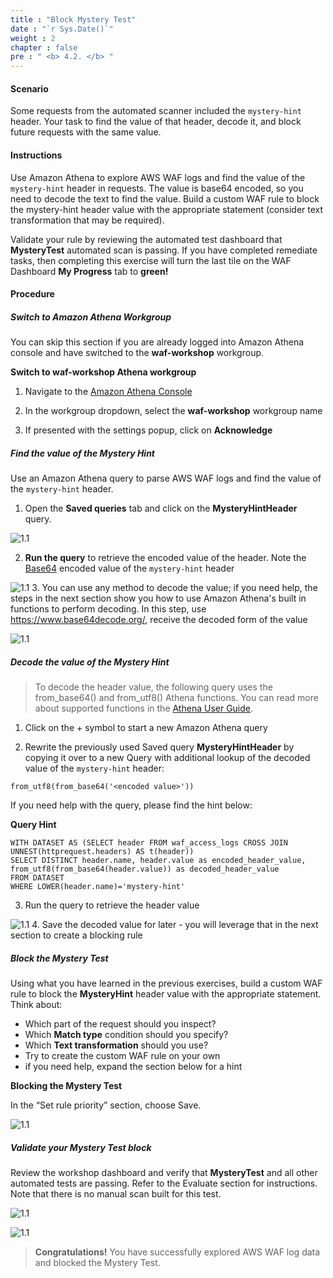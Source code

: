 ```yaml
---
title : "Block Mystery Test"
date : "`r Sys.Date()`"
weight : 2
chapter : false
pre : " <b> 4.2. </b> "
---
```


#### Scenario

Some requests from the automated scanner included the `mystery-hint` header. Your task to find the value of that header, decode it, and block future requests with the same value.

#### Instructions

Use Amazon Athena to explore AWS WAF logs and find the value of the `mystery-hint` header in requests. The value is base64 encoded, so you need to decode the text to find the value. Build a custom WAF rule to block the mystery-hint header value with the appropriate statement (consider text transformation that may be required).

Validate your rule by reviewing the automated test dashboard that **MysteryTest** automated scan is passing. If you have completed remediate tasks, then completing this exercise will turn the last tile on the WAF Dashboard **My Progress** tab to **green!**

#### Procedure
##### Switch to Amazon Athena Workgroup

You can skip this section if you are already logged into Amazon Athena console and have switched to the **waf-workshop** workgroup.

**Switch to waf-workshop Athena workgroup**

1. Navigate to the [Amazon Athena Console](https://console.aws.amazon.com/athena)

2. In the workgroup dropdown, select the **waf-workshop** workgroup name

3. If presented with the settings popup, click on **Acknowledge**

##### Find the value of the Mystery Hint

Use an Amazon Athena query to parse AWS WAF logs and find the value of the `mystery-hint` header.

1. Open the **Saved queries** tab and click on the **MysteryHintHeader** query.

![1.1](/images/4/2/find_s1.png)

2. **Run the query** to retrieve the encoded value of the header. Note the [Base64](https://en.wikipedia.org/wiki/Base64) encoded value of the `mystery-hint` header

![1.1](/images/4/2/find_s2.png)
3. You can use any method to decode the value; if you need help, the steps in the next section show you how to use Amazon Athena's built in functions to perform decoding. In this step, use  https://www.base64decode.org/, receive the decoded form of the value

![1.1](/images/4/2/find_s3.png)
##### Decode the value of the Mystery Hint

> To decode the header value, the following query uses the from_base64() and from_utf8() Athena functions. You can read more about supported functions in the [Athena User Guide](https://docs.aws.amazon.com/athena/latest/ug/functions.html).

1. Click on the + symbol to start a new Amazon Athena query

2. Rewrite the previously used Saved query **MysteryHintHeader** by copying it over to a new Query with additional lookup of the decoded value of the `mystery-hint` header:

```
from_utf8(from_base64('<encoded value>'))
```

If you need help with the query, please find the hint below:

**Query Hint**

```
WITH DATASET AS (SELECT header FROM waf_access_logs CROSS JOIN UNNEST(httprequest.headers) AS t(header))
SELECT DISTINCT header.name, header.value as encoded_header_value, from_utf8(from_base64(header.value)) as decoded_header_value
FROM DATASET
WHERE LOWER(header.name)='mystery-hint'
```

3. Run the query to retrieve the header value


![1.1](/images/4/2/decode_s3.png)
4. Save the decoded value for later - you will leverage that in the next section to create a blocking rule

##### Block the Mystery Test

Using what you have learned in the previous exercises, build a custom WAF rule to block the **MysteryHint** header value with the appropriate statement. Think about:

- Which part of the request should you inspect?
- Which **Match type** condition should you specify?
- Which **Text transformation** should you use?
- Try to create the custom WAF rule on your own
- if you need help, expand the section below for a hint

**Blocking the Mystery Test**

In the “Set rule priority” section, choose Save.

![1.1](/images/4/2/block_s3.png)
##### Validate your Mystery Test block

Review the workshop dashboard and verify that **MysteryTest** and all other automated tests are passing. Refer to the Evaluate section for instructions. Note that there is no manual scan built for this test.

![1.1](/images/4/2/e_s1.png)

![1.1](/images/4/2/e_s2.png)
> **Congratulations!** You have successfully explored AWS WAF log data and blocked the Mystery Test.